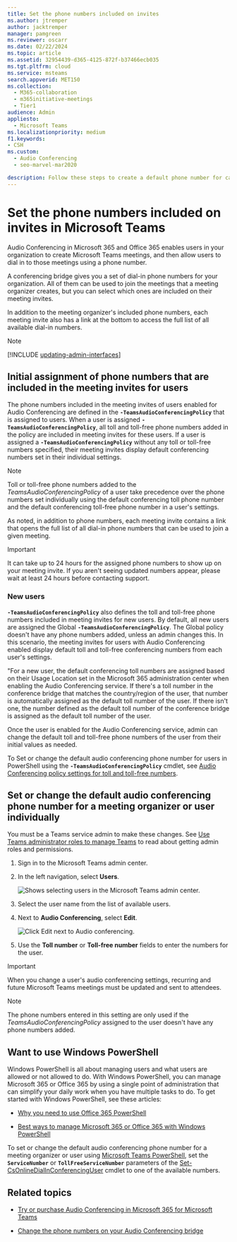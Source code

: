 ```yaml
---
title: Set the phone numbers included on invites
ms.author: jtremper
author: jacktremper
manager: pamgreen
ms.reviewer: oscarr
ms.date: 02/22/2024
ms.topic: article
ms.assetid: 32954439-d365-4125-872f-b37466ecb035
ms.tgt.pltfrm: cloud
ms.service: msteams
search.appverid: MET150
ms.collection: 
  - M365-collaboration
  - m365initiative-meetings
  - Tier1
audience: Admin
appliesto: 
  - Microsoft Teams
ms.localizationpriority: medium
f1.keywords:
- CSH
ms.custom: 
  - Audio Conferencing
  - seo-marvel-mar2020

description: Follow these steps to create a default phone number for callers to join a Microsoft Teams meeting.
---
```


# Set the phone numbers included on invites in Microsoft Teams

Audio Conferencing in Microsoft 365 and Office 365 enables users in your organization to create Microsoft Teams meetings, and then allow users to dial in to those meetings using a phone number.

A conferencing bridge gives you a set of dial-in phone numbers for your organization. All of them can be used to join the meetings that a meeting organizer creates, but you can select which ones are included on their meeting invites.

In addition to the meeting organizer's included phone numbers, each meeting invite also has a link at the bottom to access the full list of all available dial-in numbers.

> [!NOTE]
> [!INCLUDE [updating-admin-interfaces](includes/updating-admin-interfaces.md)]

## Initial assignment of phone numbers that are included in the meeting invites for users

The phone numbers included in the meeting invites of users enabled for Audio Conferencing are defined in the **`-TeamsAudioConferencingPolicy`** that is assigned to users. When a user is assigned **`-TeamsAudioConferencingPolicy`**, all toll and toll-free phone numbers added in the policy are included in meeting invites for these users. If a user is assigned a **`-TeamsAudioConferencingPolicy`**  without any toll or toll-free numbers specified, their meeting invites display default conferencing numbers set in their individual settings.

> [!NOTE]
> Toll or toll-free phone numbers added to the *TeamsAudioConferencingPolicy* of a user take precedence over the phone numbers set individually using the default conferencing toll phone number and the default conferencing toll-free phone number in a user's settings.

As noted, in addition to phone numbers, each meeting invite contains a link that opens the full list of all dial-in phone numbers that can be used to join a given meeting.

> [!IMPORTANT]
> It can take up to 24 hours for the assigned phone numbers to show up on your meeting invite. If you aren't seeing updated numbers appear, please wait at least 24 hours before contacting support.

### New users

**`-TeamsAudioConferencingPolicy`** also defines the toll and toll-free phone numbers included in meeting invites for new users. By default, all new users are assigned the Global **`-TeamsAudioConferencingPolicy`**. The Global policy doesn't have any phone numbers added, unless an admin changes this. In this scenario, the meeting invites for users with Audio Conferencing enabled display default toll and toll-free conferencing numbers from each user's settings.

"For a new user, the default conferencing toll numbers are assigned based on their Usage Location set in the Microsoft 365 administration center when enabling the Audio Conferencing service. If there's a toll number in the conference bridge that matches the country/region of the user, that number is automatically assigned as the default toll number of the user. If there isn't one, the number defined as the default toll number of the conference bridge is assigned as the default toll number of the user.  

Once the user is enabled for the Audio Conferencing service, admin can change the default toll and toll-free phone numbers of the user from their initial values as needed.

To Set or change the default audio conferencing phone number for users in PowerShell using the **`-TeamsAudioConferencingPolicy`** cmdlet, see [Audio Conferencing policy settings for toll and toll-free numbers](audio-conferencing-toll-free-numbers-policy.md).

## Set or change the default audio conferencing phone number for a meeting organizer or user individually

You must be a Teams service admin to make these changes. See [Use Teams administrator roles to manage Teams](./using-admin-roles.md) to read about getting admin roles and permissions.

1. Sign in to the Microsoft Teams admin center.

2. In the left navigation, select **Users**.

    ![Shows selecting users in the Microsoft Teams admin center.](media/Admin-users.png)

3. Select the user name from the list of available users.

4. Next to **Audio Conferencing**, select **Edit**.

    ![Click Edit next to Audio conferencing.](media/teams-set-phone-numbers-on-invites-image3.png)

5. Use the **Toll number** or **Toll-free number** fields to enter the numbers for the user.

> [!IMPORTANT]
> When you change a user's audio conferencing settings, recurring and future Microsoft Teams meetings must be updated and sent to attendees.

> [!NOTE]
> The phone numbers entered in this setting are only used if the *TeamsAudioConferencingPolicy* assigned to the user doesn't have any phone numbers added.

## Want to use Windows PowerShell

Windows PowerShell is all about managing users and what users are allowed or not allowed to do. With Windows PowerShell, you can manage Microsoft 365 or Office 365 by using a single point of administration that can simplify your daily work when you have multiple tasks to do. To get started with Windows PowerShell, see these articles:

- [Why you need to use Office 365 PowerShell](/microsoft-365/enterprise/why-you-need-to-use-microsoft-365-powershell)

- [Best ways to manage Microsoft 365 or Office 365 with Windows PowerShell](/previous-versions//dn568025(v=technet.10))

To set or change the default audio conferencing phone number for a meeting organizer or user using [Microsoft Teams PowerShell](/powershell/module/teams), set the **`ServiceNumber`** or **`TollFreeServiceNumber`** parameters of the [Set-CsOnlineDialInConferencingUser](/powershell/module/teams/set-CsOnlineDialInConferencingUser) cmdlet to one of the available numbers.

## Related topics

- [Try or purchase Audio Conferencing in Microsoft 365 for Microsoft Teams](try-or-purchase-audio-conferencing-in-office-365-for-teams.md)

- [Change the phone numbers on your Audio Conferencing bridge](change-the-phone-numbers-on-your-audio-conferencing-bridge.md)
